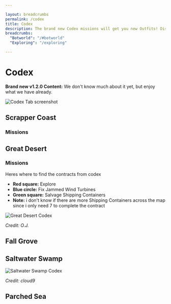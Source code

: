 ```yaml
---

layout: breadcrumbs
permalink: /codex
title: Codex
description: The brand new Codex missions will get you new Outfits! Discover everything we already know about it to help you complete them! 
breadcrumbs:
  "Botworld": "/#botworld"
  "Exploring": "/exploring"

---
```


# Codex

<div markdown="1" class=" ghcms ghcms-intro">

**Brand new v1.2.0 Content:** We don't know much about it yet, but enjoy what we have already.

![Codex Tab screenshot](https://cdn.discordapp.com/attachments/824807657550381088/925197223808106566/Screenshot_20211228-082536_Botworld.jpg)

</div>

## Scrapper Coast

<div markdown="1" class=" ghcms ghcms-scrappercoast">

### Missions

</div>

## Great Desert

<div markdown="1" class=" ghcms ghcms-greatdesert">


### Missions

Heres where to find the contracts from codex

- **Red square:** Explore
- **Blue circle:** Fix Jammed Wind Turbines
- **Green square:** Salvage Shipping Containers
- **Note:** i don't know if there are more Shipping Containers across the map since i only need 7 to complete the contract

![Great Desert Codex](
https://cdn.discordapp.com/attachments/923510071026155550/925215360020525126/Great_Desert.png)

*Credit: O.J.*

</div>

## Fall Grove

<div markdown="1" class=" ghcms ghcms-fallgrove">


</div>

## Saltwater Swamp

<div markdown="1" class=" ghcms ghcms-saltwaterswamp">

![Saltwater Swamp Codex](
https://cdn.discordapp.com/attachments/923510071026155550/925231459483152424/IMG_20211228_103806.png)

*Credit: cloud9*

</div>

## Parched Sea

<div markdown="1" class=" ghcms ghcms-parchedsea">


</div>
